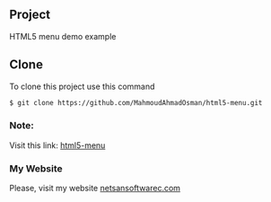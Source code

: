 ## Project
 HTML5 menu demo example
## Clone
To clone this project use this command

```bash
$ git clone https://github.com/MahmoudAhmadOsman/html5-menu.git
```


 
### Note: 
Visit this link: [html5-menu](https://mahmoudahmadosman.github.io/html5-menu/)
 


### My Website
 Please, visit my website
[netsansoftwarec.com](https://www.netsansoftware.com/)
